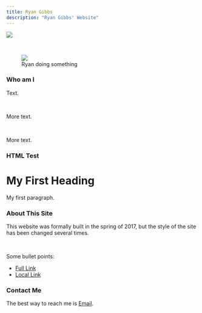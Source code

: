 ```yaml
---
title: Ryan Gibbs
description: "Ryan Gibbs' Website"
---
```


![](https://rjgibbs96.github.io/images/banner.jpg)

<br />

<div class = "titled-image">
<figure class = "titled-image">
    <img src = "{{ site.url }}/images/RyanSomething.jpg">
    <figcaption>Ryan doing something</figcaption>
</figure>
</div>


### Who am I

Text.

<br />

More text.

<br />

More text.

### HTML Test

<!DOCTYPE html>
<html>
<body>

<h1>My First Heading</h1>
<p>My first paragraph.</p>

</body>
</html>

### About This Site

This website was formally built in the spring of 2017, but the style of the site has been changed several times.

<br />

Some bullet points:
* [Full Link](http://www.google.com)
* [Local Link](mypage.md)

### Contact Me

The best way to reach me is [Email](mailto:rgibbs@g.hmc.edu).
